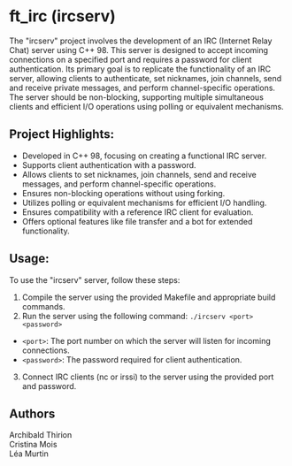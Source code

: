 # ft_irc (ircserv)

The "ircserv" project involves the development of an IRC (Internet Relay Chat) server using C++ 98. This server is designed to accept incoming connections on a specified port and requires a password for client authentication. Its primary goal is to replicate the functionality of an IRC server, allowing clients to authenticate, set nicknames, join channels, send and receive private messages, and perform channel-specific operations. The server should be non-blocking, supporting multiple simultaneous clients and efficient I/O operations using polling or equivalent mechanisms.

## Project Highlights:
- Developed in C++ 98, focusing on creating a functional IRC server.
- Supports client authentication with a password.
- Allows clients to set nicknames, join channels, send and receive messages, and perform channel-specific operations.
- Ensures non-blocking operations without using forking.
- Utilizes polling or equivalent mechanisms for efficient I/O handling.
- Ensures compatibility with a reference IRC client for evaluation.
- Offers optional features like file transfer and a bot for extended functionality.

## Usage:
To use the "ircserv" server, follow these steps:

1. Compile the server using the provided Makefile and appropriate build commands.
2. Run the server using the following command:
  `./ircserv <port> <password> `
  - `<port>`: The port number on which the server will listen for incoming connections.
  - `<password>`: The password required for client authentication.
3. Connect IRC clients (nc or irssi) to the server using the provided port and password.

## Authors

Archibald Thirion  
Cristina Mois   
Léa Murtin
